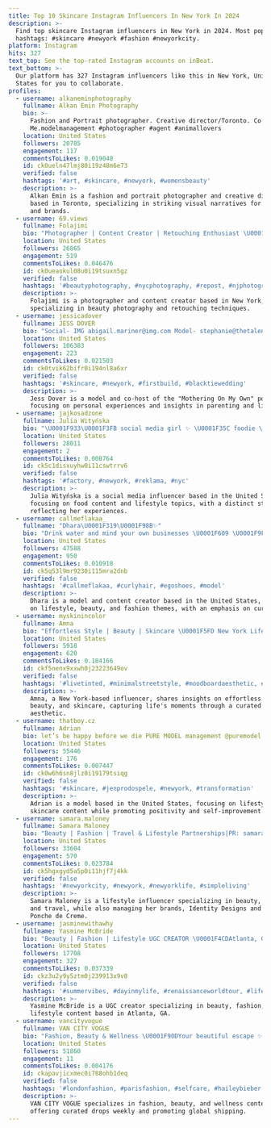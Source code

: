 ```yaml
---
title: Top 10 Skincare Instagram Influencers In New York In 2024
description: >-
  Find top skincare Instagram influencers in New York in 2024. Most popular
  hashtags: #skincare #newyork #fashion #newyorkcity.
platform: Instagram
hits: 327
text_top: See the top-rated Instagram accounts on inBeat.
text_bottom: >-
  Our platform has 327 Instagram influencers like this in New York, United
  States for you to collaborate.
profiles:
  - username: alkaneminphotography
    fullname: Alkan Emin Photography
    bio: >-
      Fashion and Portrait photographer. Creative director/Toronto. Co owner
      Me.modelmanagement #photographer #agent #animallovers
    location: United States
    followers: 20785
    engagement: 117
    commentsToLikes: 0.019048
    id: ck0ueln47lmj80i19z48m6e73
    verified: false
    hashtags: '#art, #skincare, #newyork, #womensbeauty'
    description: >-
      Alkan Emin is a fashion and portrait photographer and creative director
      based in Toronto, specializing in striking visual narratives for models
      and brands.
  - username: 69.views
    fullname: Folajimi
    bio: "Photographer | Content Creator | Retouching Enthusiast \U0001F4CDNew York \U0001F5FD Click the link to \U0001F4D6"
    location: United States
    followers: 26865
    engagement: 519
    commentsToLikes: 0.046476
    id: ck0ueaokul08u0i19tsuxn5gz
    verified: false
    hashtags: '#beautyphotography, #nycphotography, #repost, #njphotographer'
    description: >-
      Folajimi is a photographer and content creator based in New York,
      specializing in beauty photography and retouching techniques.
  - username: jessicadover
    fullname: JESS DOVER
    bio: "Social- IMG abigail.mariner@img.com Model- stephanie@thetalentburo.com.au Co-host @motheringonmyown.podcast Just trying to do my best \U0001FAF6\U0001F3FD"
    location: United States
    followers: 106383
    engagement: 223
    commentsToLikes: 0.021503
    id: ck0tvik62bifr0i194nl8a6xr
    verified: false
    hashtags: '#skincare, #newyork, #firstbuild, #blacktiewedding'
    description: >-
      Jess Dover is a model and co-host of the "Mothering On My Own" podcast,
      focusing on personal experiences and insights in parenting and lifestyle.
  - username: jajkosadzone
    fullname: Julia Wityńska
    bio: "\U0001F933\U0001F3FB social media girl ✨ \U0001F35C foodie \U0001F371 \U0001F3E0 Warsaw, Poland @juliawitynska \U0001F60E"
    location: United States
    followers: 28011
    engagement: 2
    commentsToLikes: 0.008764
    id: ck5c1disxuyhw0i11cswtrrv6
    verified: false
    hashtags: '#factory, #newyork, #reklama, #nyc'
    description: >-
      Julia Wityńska is a social media influencer based in the United States,
      focusing on food content and lifestyle topics, with a distinct style
      reflecting her experiences.
  - username: callmeflakaa_
    fullname: "Dhara\U0001F319\U0001F98B✨"
    bio: "Drink water and mind your own businesses \U0001F609 \U0001F9FF\U0001F9FF\U0001F9FF\U0001F9FF\U0001F9FF\U0001F9FF\U0001F9FF Publicidad DM \U0001F4E9"
    location: United States
    followers: 47588
    engagement: 950
    commentsToLikes: 0.010918
    id: ck5q53l9mr9230i115mra2dnb
    verified: false
    hashtags: '#callmeflakaa, #curlyhair, #egoshoes, #model'
    description: >-
      Dhara is a model and content creator based in the United States, focusing
      on lifestyle, beauty, and fashion themes, with an emphasis on curly hair.
  - username: myskinincolor
    fullname: Amna
    bio: "Effortless Style | Beauty | Skincare \U0001F5FD New York Life’s Moments in a Moodboard"
    location: United States
    followers: 5918
    engagement: 620
    commentsToLikes: 0.184166
    id: ckf5nenx9xxwh0j23223649ov
    verified: false
    hashtags: '#livetinted, #minimalstreetstyle, #moodboardaesthetic, #desifashionista'
    description: >-
      Amna, a New York-based influencer, shares insights on effortless style,
      beauty, and skincare, capturing life's moments through a curated moodboard
      aesthetic.
  - username: thatboy.cz
    fullname: Adrian
    bio: let’s be happy before we die PURE MODEL management @puremodel
    location: United States
    followers: 55446
    engagement: 176
    commentsToLikes: 0.007447
    id: ck0w6h6sn8jlz0i19179tsiqg
    verified: false
    hashtags: '#skincare, #jenprodospele, #newyork, #transformation'
    description: >-
      Adrian is a model based in the United States, focusing on lifestyle and
      skincare content while promoting positivity and self-improvement.
  - username: samara.maloney
    fullname: Samara Maloney
    bio: "Beauty | Fashion | Travel & Lifestyle Partnerships|PR: samarazmaloney@gmail.com YT: SamaraMaloney Founder:\_@identity.designs | @crema.ponchedecreme"
    location: United States
    followers: 33604
    engagement: 570
    commentsToLikes: 0.023784
    id: ck5hgxgyd5a5p0i11hjf7j4kk
    verified: false
    hashtags: '#newyorkcity, #newyork, #newyorklife, #simpleliving'
    description: >-
      Samara Maloney is a lifestyle influencer specializing in beauty, fashion,
      and travel, while also managing her brands, Identity Designs and Crema
      Ponche de Creme.
  - username: jasminewithawhy
    fullname: Yasmine McBride
    bio: "Beauty | Fashion | Lifestyle UGC CREATOR \U0001F4CDAtlanta, GA \U0001F4E7 hello@jasminewithawhy.com"
    location: United States
    followers: 17708
    engagement: 327
    commentsToLikes: 0.037339
    id: ckz3u2y9y5ztm0j239913x9v8
    verified: false
    hashtags: '#summervibes, #dayinmylife, #renaissanceworldtour, #lifestylevlog'
    description: >-
      Yasmine McBride is a UGC creator specializing in beauty, fashion, and
      lifestyle content based in Atlanta, GA.
  - username: vancityvogue
    fullname: VAN CITY VOGUE
    bio: "Fashion, Beauty & Wellness \U0001F90DYour beautiful escape ✨New drops every Monday \U0001F30E Worldwide Shipping"
    location: United States
    followers: 51860
    engagement: 11
    commentsToLikes: 0.004176
    id: ckapavjicxmec0i788ohb1deq
    verified: false
    hashtags: '#londonfashion, #parisfashion, #selfcare, #haileybieber'
    description: >-
      VAN CITY VOGUE specializes in fashion, beauty, and wellness content,
      offering curated drops weekly and promoting global shipping.
---
```


